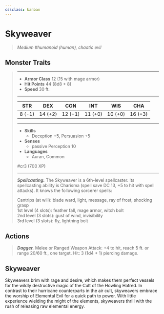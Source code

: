 ```yaml
---
cssclass: kanban
---
```


# Skyweaver
>*Medium #humanoid (human), chaotic evil*
## Monster Traits
>___
>- **Armor Class** 12 (15 with mage armor)
>- **Hit Points** 44 (8d8 + 8)
>- **Speed** 30 ft.
>___
>|STR|DEX|CON|INT|WIS|CHA|
>|:---:|:---:|:---:|:---:|:---:|:---:|
>|8 (-1)|14 (+2)|12 (+1)|11 (+0)|10 (+0)|16 (+3)|
>___
>- **Skills**
>	 - Deception +5, Persuasion +5
>- **Senses**
>	 - passive Perception 10
>- **Languages**
>	 - Auran, Common
>
> #cr3 (700 XP)
>___
>***Spellcasting.*** The Skyweaver is a 6th-level spellcaster. Its spellcasting ability is Charisma (spell save DC 13, +5 to hit with spell attacks). It knows the following sorcerer spells:  
>
>Cantrips (at will): blade ward, light, message, ray of frost, shocking grasp  
>1st level (4 slots): feather fall, mage armor, witch bolt  
>2nd level (3 slots): gust of wind, invisibility  
>3rd level (3 slots): fly, lightning bolt  
>
## Actions
>***Dagger.*** Melee  or Ranged Weapon Attack: +4 to hit, reach 5 ft. or range 20/60 ft., one target. Hit: 3 (1d4 + 1) piercing damage.
## Skyweaver
Skyweavers brim with rage and desire, which makes them perfect vessels for the wildly destructive magic of the Cult of the Howling Hatred. In contrast to their hurricane counterparts in the air cult, skyweavers embrace the worship of Elemental Evil for a quick path to power. With little experience wielding the might of the elements, skyweavers thrill with the rush of releasing raw elemental energy.